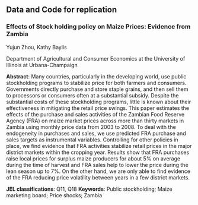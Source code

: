 ## Data and Code for replication 

### Effects of Stock holding policy on Maize Prices: Evidence from Zambia

Yujun Zhou, Kathy Baylis

Department of Agricultural and Consumer Economics at the University of Illinois at Urbana-Champaign

**Abstract**: Many countries, particularly in the developing world, use public stockholding programs to stabilize price for both farmers and consumers.  Governments directly purchase and store staple grains, and then sell them to processors or consumers often at a substantial subsidy. Despite the substantial costs of these stockholding programs, little is known about their effectiveness in mitigating the retail price swings. This paper estimates the effects of the purchase and sales activities of the Zambian Food Reserve Agency (FRA) on maize market prices across more than thirty markets in Zambia using monthly price data from 2003 to 2008. To deal with the endogeneity in purchases and sales, we use predicted FRA purchase and sales targets as instrumental variables. Controlling for other policies in place, we find evidence that FRA activities stabilize retail prices in the major district markets within the cropping year. Results show that FRA purchases raise local prices for surplus maize producers for about 5% on average during the time of harvest and FRA sales help to lower the price during the lean season up to 7%. On the other hand, we are only able to find evidence of the FRA reducing price volatility between years in a few district markets.

**JEL classifications**: Q11, Q18
**Keywords**: Public stockholding; Maize marketing board; Price shocks; Zambia




